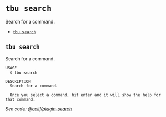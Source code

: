 `tbu search`
============

Search for a command.

* [`tbu search`](#tbu-search)

## `tbu search`

Search for a command.

```
USAGE
  $ tbu search

DESCRIPTION
  Search for a command.

  Once you select a command, hit enter and it will show the help for that command.
```

_See code: [@oclif/plugin-search](https://github.com/oclif/plugin-search/blob/v1.2.18/src/commands/search.ts)_
